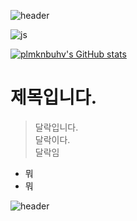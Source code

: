 ![header](https://capsule-render.vercel.app/api?type=Waving&color=087c3e&height=200&section=header&text=plmknbuhv&fontSize=90&animation=fadeIn&fontColor=DDDDDD)

![js](https://img.shields.io/badge/JavaScript-F7DF1E?style=for-the-badge&logo=JavaScript&logoColor=white)

[![plmknbuhv's GitHub stats](https://github-readme-stats.vercel.app/api?username=plmknbuhv)](https://github.com/anuraghazra/github-readme-stats)

# 제목입니다.

> 달락입니다. <br>
달락이다. <br>
달락임

<ul>
<li>뭐</li>
<li>뭐</li>
</ul>

![header](https://capsule-render.vercel.app/api?type=Waving&color=087c3e&height=150&section=footer)